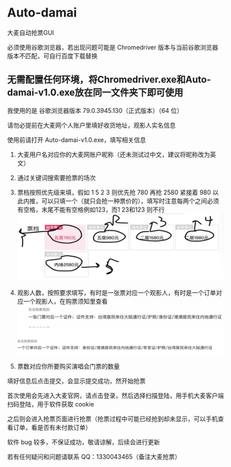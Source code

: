 # Auto-damai
大麦自动抢票GUI

必须使用谷歌浏览器，若出现问题可能是 Chromedriver 版本与当前谷歌浏览器版本不匹配，可自行百度下载替换

无需配置任何环境，将Chromedriver.exe和Auto-damai-v1.0.exe放在同一文件夹下即可使用
-
我使用的是 谷歌浏览器版本 79.0.3945.130（正式版本）（64 位）

请勿必提前在大麦网个人账户里填好收货地址，观影人实名信息

使用前请打开 Auto-damai-v1.0.exe，填写相关信息

1.	大麦用户名对应你的大麦网账户昵称（还未测试过中文，建议将昵称改为英文）

2.	通过关键词搜索要抢票的场次

3.	票档按照优先级来填，假如 1 5 2 3 则优先抢 780 再抢 2580 紧接着 980 以此内推，可以只填一个（就只会抢一种票价的），填写时注意每两个之间必须有空格，末尾不能有空格例如123，而1 23和123 则不行
![image](https://github.com/caijichang/Auto-damai/blob/master/picture/1.png)

4.	观影人数，按照要求填写，有时是一张票对应一个观影人，有时是一个订单对应一个观影人，在购票须知里查看
![image](https://github.com/caijichang/Auto-damai/blob/master/picture/2.png)

5.	票数对应你所要购买演唱会门票的数量

填好信息后点击提交，会显示提交成功，然开始抢票

首次使用会先进入大麦官网，请点击登录，然后选择扫描登陆，用手机大麦客户端扫码登陆，用于软件获取 cookie

之后则会进入抢票页面进行抢票（抢票过程中可能已经抢到却未显示，可以手机查看订单，看是否有未付款订单）

软件 bug 较多，不保证成功，敬请谅解，后续会进行更新

若有任何疑问和问题请联系 QQ：1330043465（备注大麦抢票）
